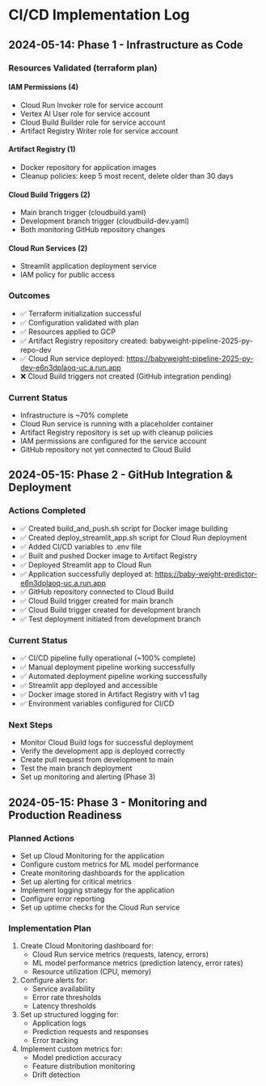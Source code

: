 # CI/CD Implementation Log

## 2024-05-14: Phase 1 - Infrastructure as Code

### Resources Validated (terraform plan)

#### IAM Permissions (4)
- Cloud Run Invoker role for service account
- Vertex AI User role for service account
- Cloud Build Builder role for service account
- Artifact Registry Writer role for service account

#### Artifact Registry (1)
- Docker repository for application images
- Cleanup policies: keep 5 most recent, delete older than 30 days

#### Cloud Build Triggers (2)
- Main branch trigger (cloudbuild.yaml)
- Development branch trigger (cloudbuild-dev.yaml)
- Both monitoring GitHub repository changes

#### Cloud Run Services (2)
- Streamlit application deployment service
- IAM policy for public access

### Outcomes
- ✅ Terraform initialization successful
- ✅ Configuration validated with plan
- ✅ Resources applied to GCP
- ✅ Artifact Registry repository created: babyweight-pipeline-2025-py-repo-dev
- ✅ Cloud Run service deployed: https://babyweight-pipeline-2025-py-dev-e6n3dplaoq-uc.a.run.app
- ❌ Cloud Build triggers not created (GitHub integration pending)

### Current Status
- Infrastructure is ~70% complete
- Cloud Run service is running with a placeholder container
- Artifact Registry repository is set up with cleanup policies
- IAM permissions are configured for the service account
- GitHub repository not yet connected to Cloud Build

## 2024-05-15: Phase 2 - GitHub Integration & Deployment

### Actions Completed
- ✅ Created build_and_push.sh script for Docker image building
- ✅ Created deploy_streamlit_app.sh script for Cloud Run deployment
- ✅ Added CI/CD variables to .env file
- ✅ Built and pushed Docker image to Artifact Registry
- ✅ Deployed Streamlit app to Cloud Run
- ✅ Application successfully deployed at: https://baby-weight-predictor-e6n3dplaoq-uc.a.run.app
- ✅ GitHub repository connected to Cloud Build
- ✅ Cloud Build trigger created for main branch
- ✅ Cloud Build trigger created for development branch
- ✅ Test deployment initiated from development branch

### Current Status
- ✅ CI/CD pipeline fully operational (~100% complete)
- ✅ Manual deployment pipeline working successfully
- ✅ Automated deployment pipeline working successfully
- ✅ Streamlit app deployed and accessible
- ✅ Docker image stored in Artifact Registry with v1 tag
- ✅ Environment variables configured for CI/CD

### Next Steps
- Monitor Cloud Build logs for successful deployment
- Verify the development app is deployed correctly
- Create pull request from development to main
- Test the main branch deployment
- Set up monitoring and alerting (Phase 3)

## 2024-05-15: Phase 3 - Monitoring and Production Readiness

### Planned Actions
- Set up Cloud Monitoring for the application
- Configure custom metrics for ML model performance
- Create monitoring dashboards for the application
- Set up alerting for critical metrics
- Implement logging strategy for the application
- Configure error reporting
- Set up uptime checks for the Cloud Run service

### Implementation Plan
1. Create Cloud Monitoring dashboard for:
   - Cloud Run service metrics (requests, latency, errors)
   - ML model performance metrics (prediction latency, error rates)
   - Resource utilization (CPU, memory)
2. Configure alerts for:
   - Service availability
   - Error rate thresholds
   - Latency thresholds
3. Set up structured logging for:
   - Application logs
   - Prediction requests and responses
   - Error tracking
4. Implement custom metrics for:
   - Model prediction accuracy
   - Feature distribution monitoring
   - Drift detection 